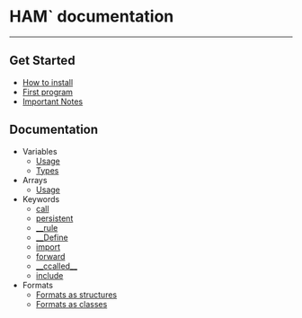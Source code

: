 # HAM` documentation

---

## Get Started
* [How to install](Examples/HowTo.html)
* [First program](Examples/Demo.html)
* [Important Notes](Notes.html)
## Documentation
* Variables
    * [Usage](Variables/Usage.html)
    * [Types](Variables/Types.html)
* Arrays
    * [Usage](Arrays/Usage.html)
* Keywords
    * [call](Keywords/Call.html)
    * [persistent](Keywords/Persistent.html)
    * [__rule](Keywords/Rule.html)
    * [__Define](Keywords/Define.html)
    * [import](Keywords/Import.html)
    * [forward](Keywords/Forward.html)
    * [\_\_ccalled\_\_](Keywords/Ccalled.html) 
    * [include](Keywords/Include.html)
* Formats
    * [Formats as structures](Formats/Usage.html)
    * [Formats as classes](Formats/Class.html)